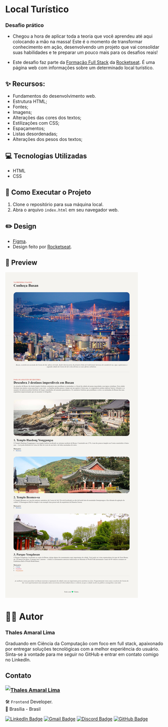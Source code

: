 # Local Turístico

### Desafio prático
- Chegou a hora de aplicar toda a teoria que você aprendeu até aqui colocando a mão na massa! Este é o momento de transformar conhecimento em ação, desenvolvendo um projeto que vai consolidar suas habilidades e te preparar um pouco mais para os desafios reais!

- Este desafio faz parte da [Formação Full Stack](../) da [Rocketseat](https://www.rocketseat.com.br/). É uma página web com informações sobre um determinado local turístico.

## ✨ Recursos:

- Fundamentos do desenvolvimento web.
- Estrutura HTML;
- Fontes;
- Imagens;
- Alterações das cores dos textos;
- Estilizações com CSS;
- Espaçamentos;
- Listas desordenadas;
- Alterações dos pesos dos textos;

## 💻 Tecnologias Utilizadas

- HTML
- CSS

## 📝 Como Executar o Projeto

1. Clone o repositório para sua máquina local.
2. Abra o arquivo `index.html` em seu navegador web.

## ✏️ Design

- [Figma](https://www.figma.com/community/file/1360315130061454535).
- Design feito por [Rocketseat](https://www.rocketseat.com.br/).

## 👀 Preview

![Prévia da página de receita de um cupcake de café com chantilly](assets/readme/Preview-Local_Turistico.jpeg)

# 👨‍💻 Autor

### Thales Amaral Lima
Graduando em Ciência da Computação com foco em full stack, apaixonado por entregar soluções tecnológicas com a melhor experiência do usuário.
Sinta-se à vontade para me seguir no GitHub e entrar em contato comigo no LinkedIn.

## Contato

<img align="left" src="https://www.github.com/thalesamaral.png?size=150">

### [**Thales Amaral Lima**](https://github.com/thalesamaral)

🛠 `Frontend` Developer. <br>
📍 Brasília - Brasil

<a href="https://www.linkedin.com/in/thales-amaral-lima"><img src="https://img.shields.io/badge/LinkedIn-0077B5?style=flat&logo=linkedin&logoColor=white" alt="LinkedIn Badge" height="25"></a>&nbsp;<a href="mailto:thaleslima225@gmail.com"><img src="https://img.shields.io/badge/Gmail-D14836?style=flat&logo=gmail&logoColor=white" alt="Gmail Badge" height="25"></a>&nbsp;<a href="#"><img src="https://img.shields.io/badge/Discord-%237289DA.svg?logo=discord&logoColor=white" title="Thales Amaral#0416" alt="Discord Badge" height="25"></a>&nbsp;<a href="https://www.github.com/thalesamaral"><img src="https://img.shields.io/badge/GitHub-100000?style=flat&logo=github&logoColor=white" alt="GitHub Badge" height="25"></a>&nbsp;<br clear="left"/>